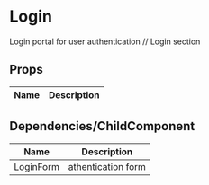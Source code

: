 # Login
Login portal for user authentication // Login section

## Props

| Name | Description |
|----|----|

## Dependencies/ChildComponent

| Name | Description |
|----|----|
| LoginForm | athentication form |